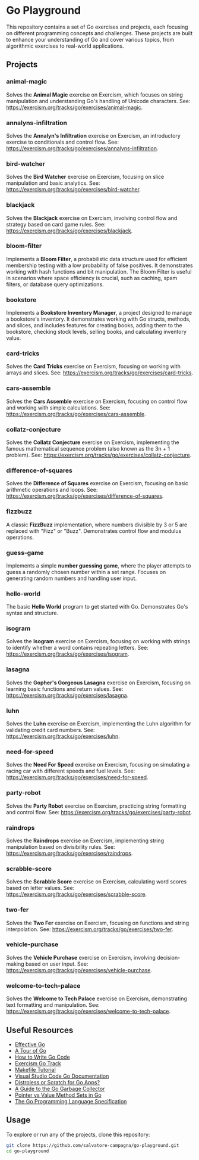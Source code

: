 # Go Playground

This repository contains a set of Go exercises and projects, each focusing on different programming concepts and challenges. These projects are built to enhance your understanding of Go and cover various topics, from algorithmic exercises to real-world applications.

## Projects

### animal-magic
Solves the **Animal Magic** exercise on Exercism, which focuses on string manipulation and understanding Go's handling of Unicode characters.
See: https://exercism.org/tracks/go/exercises/animal-magic.

### annalyns-infiltration
Solves the **Annalyn's Infiltration** exercise on Exercism, an introductory exercise to conditionals and control flow.
See: https://exercism.org/tracks/go/exercises/annalyns-infiltration.

### bird-watcher
Solves the **Bird Watcher** exercise on Exercism, focusing on slice manipulation and basic analytics.
See: https://exercism.org/tracks/go/exercises/bird-watcher.

### blackjack
Solves the **Blackjack** exercise on Exercism, involving control flow and strategy based on card game rules.
See: https://exercism.org/tracks/go/exercises/blackjack.

### bloom-filter
Implements a **Bloom Filter**, a probabilistic data structure used for efficient membership testing with a low probability of false positives.
It demonstrates working with hash functions and bit manipulation. The Bloom Filter is useful in scenarios where space efficiency is crucial, such as caching, spam filters, or database query optimizations.

### bookstore
Implements a **Bookstore Inventory Manager**, a project designed to manage a bookstore's inventory. It demonstrates working with Go structs, methods, and slices, and includes features for creating books, adding them to the bookstore, checking stock levels, selling books, and calculating inventory value.

### card-tricks
Solves the **Card Tricks** exercise on Exercism, focusing on working with arrays and slices.
See: https://exercism.org/tracks/go/exercises/card-tricks.

### cars-assemble
Solves the **Cars Assemble** exercise on Exercism, focusing on control flow and working with simple calculations.
See: https://exercism.org/tracks/go/exercises/cars-assemble.

### collatz-conjecture
Solves the **Collatz Conjecture** exercise on Exercism, implementing the famous mathematical sequence problem (also known as the 3n + 1 problem).
See: https://exercism.org/tracks/go/exercises/collatz-conjecture.

### difference-of-squares
Solves the **Difference of Squares** exercise on Exercism, focusing on basic arithmetic operations and loops.
See: https://exercism.org/tracks/go/exercises/difference-of-squares.

### fizzbuzz
A classic **FizzBuzz** implementation, where numbers divisible by 3 or 5 are replaced with "Fizz" or "Buzz". Demonstrates control flow and modulus operations.

### guess-game
Implements a simple **number guessing game**, where the player attempts to guess a randomly chosen number within a set range. Focuses on generating random numbers and handling user input.

### hello-world
The basic **Hello World** program to get started with Go. Demonstrates Go's syntax and structure.

### isogram
Solves the **Isogram** exercise on Exercism, focusing on working with strings to identify whether a word contains repeating letters.
See: https://exercism.org/tracks/go/exercises/isogram.

### lasagna
Solves the **Gopher's Gorgeous Lasagna** exercise on Exercism, focusing on learning basic functions and return values.
See: https://exercism.org/tracks/go/exercises/lasagna.

### luhn
Solves the **Luhn** exercise on Exercism, implementing the Luhn algorithm for validating credit card numbers.
See: https://exercism.org/tracks/go/exercises/luhn.

### need-for-speed
Solves the **Need For Speed** exercise on Exercism, focusing on simulating a racing car with different speeds and fuel levels.
See: https://exercism.org/tracks/go/exercises/need-for-speed.

### party-robot
Solves the **Party Robot** exercise on Exercism, practicing string formatting and control flow.
See: https://exercism.org/tracks/go/exercises/party-robot.

### raindrops
Solves the **Raindrops** exercise on Exercism, implementing string manipulation based on divisibility rules.
See: https://exercism.org/tracks/go/exercises/raindrops.

### scrabble-score
Solves the **Scrabble Score** exercise on Exercism, calculating word scores based on letter values.
See: https://exercism.org/tracks/go/exercises/scrabble-score.

### two-fer
Solves the **Two Fer** exercise on Exercism, focusing on functions and string interpolation.
See: https://exercism.org/tracks/go/exercises/two-fer.

### vehicle-purchase
Solves the **Vehicle Purchase** exercise on Exercism, involving decision-making based on user input.
See: https://exercism.org/tracks/go/exercises/vehicle-purchase.

### welcome-to-tech-palace
Solves the **Welcome to Tech Palace** exercise on Exercism, demonstrating text formatting and manipulation.
See: https://exercism.org/tracks/go/exercises/welcome-to-tech-palace.

## Useful Resources

- [Effective Go](https://go.dev/doc/effective_go)
- [A Tour of Go](https://go.dev/tour/welcome/1)
- [How to Write Go Code](https://go.dev/doc/code)
- [Exercism Go Track](https://exercism.org/tracks/go)
- [Makefile Tutorial](https://makefiletutorial.com/)
- [Visual Studio Code Go Documentation](https://github.com/golang/vscode-go/tree/master/docs)
- [Distroless or Scratch for Go Apps?](https://blog.baeke.info/2021/03/28/distroless-or-scratch-for-go-apps/)
- [A Guide to the Go Garbage Collector](https://tip.golang.org/doc/gc-guide)
- [Pointer vs Value Method Sets in Go](https://gronskiy.com/posts/2020-04-golang-pointer-vs-value-methods/)
- [The Go Programming Language Specification](https://go.dev/ref/spec#Method_sets)

## Usage

To explore or run any of the projects, clone this repository:

```bash
git clone https://github.com/salvatore-campagna/go-playground.git
cd go-playground

